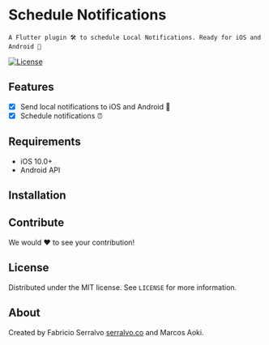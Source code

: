 # Schedule Notifications
    A Flutter plugin 🛠 to schedule Local Notifications. Ready for iOS and Android 🚀

[![License][license-image]][license-url]

## Features

- [x] Send local notifications to iOS and Android 📢
- [x] Schedule notifications ⏰

## Requirements

- iOS 10.0+
- Android API 

## Installation

## Contribute

We would ❤️ to see your contribution!

## License

Distributed under the MIT license. See ``LICENSE`` for more information.

## About

Created by Fabricio Serralvo [serralvo.co](https://serralvo.co) and Marcos Aoki.

[license-image]: https://img.shields.io/badge/License-MIT-blue.svg
[license-url]: LICENSE
